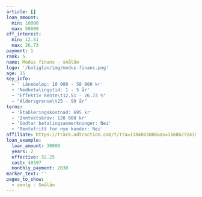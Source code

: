 ```yaml
---
article: []
loan_amount:
  min: 10000
  max: 50000
eff_interest:
  min: 12.51
  max: 26.73
payment: 1
rank: 5
name: Modus finans - smålån
logo: '/boliglan/img/modus-finans.png'
age: 25
key_info:
  - ' Lånebeløp: 10 000 - 50 000 kr'
  - 'Nedbetalingstid: 1 - 5 år'
  - "Effektiv Rente\t12.51 - 26.73 %"
  - "Aldersgrense\t25 - 99 år"
terms:
  - 'Etableringskostnad: 695 kr'
  - 'Inntektskrav: 120 000 kr'
  - 'Godtar betalingsanmerkninger: Nei'
  - 'Rentefritt for nye kunder: Nei'
affiliate: https://track.adtraction.com/t/t?a=1184803086&as=1560627241&t=2&tk=1
loan_example:
  loan_amount: 30000
  years: 2
  effective: 32.25
  cost: 40597
  monthly_payment: 2030
marker_text: ''
pages_to_show:
  - smnlg - Smålån
---
```

